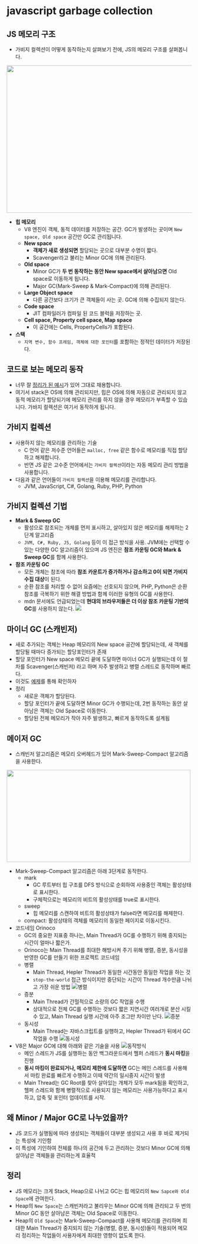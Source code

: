 # javascript garbage collection

## JS 메모리 구조

- 가비지 컬렉션이 어떻게 동작하는지 살펴보기 전에, JS의 메모리 구조를 살펴봅니다.

<img src="https://github.com/programmer-sjk/TIL/blob/main/images/js/JS_%EB%A9%94%EB%AA%A8%EB%A6%AC%EA%B5%AC%EC%A1%B0.png" width="800" height="400">

- **힙 메모리**
  - V8 엔진이 객체, 동적 데이터를 저장하는 공간. GC가 발생하는 곳이며 `New space, Old space` 공간만 GC로 관리됩니다.
  - **New space**
    - **객체가 새로 생성되면** 할당되는 곳으로 대부분 수명이 짧다.
    - Scavenger라고 불리는 Minor GC에 의해 관리된다.
  - **Old space**
    - Minor GC가 **두 번 동작하는 동안 New space에서 살아남으면** Old space로 이동하게 됩니다.
    - Major GC(Mark-Sweep & Mark-Compact)에 의해 관리된다.
  - **Large Object space**
    - 다른 공간보다 크기가 큰 객체들이 사는 곳. GC에 의해 수집되지 않는다.
  - **Code space**
    - JIT 컴파일러가 컴파일 된 코드 블럭을 저장하는 곳.
  - **Cell space, Property cell space, Map space**
    - 이 공간에는 Cells, PropertyCells가 포함된다.
- **스택**
  - `지역 변수, 함수 프레임, 객체에 대한 포인터`를 포함하는 정적인 데이터가 저장된다.

## 코드로 보는 메모리 동작

- 너무 잘 [정리가 된 예시](https://speakerdeck.com/deepu105/v8-memory-usage-stack-and-heap?slide=2)가 있어 그대로 채용합니다.
- 여기서 stack은 OS에 의해 관리되지만, 힙은 OS에 의해 자동으로 관리되지 않고 동적 메모리가 할당되기에 메모리 관리를 하지 않을 경우 메모리가 부족할 수 있습니다. 가바지 컬렉션은 여기서 동작하게 됩니다.

## 가비지 컬렉션

- 사용하지 않는 메모리를 관리하는 기술
  - C 언어 같은 저수준 언어들은 `malloc, free` 같은 함수로 메모리를 직접 할당하고 해제합니다.
  - 반면 JS 같은 고수준 언어에서는 `가비지 컬렉션`이라는 자동 메모리 관리 방법을 사용합니다.
- 다음과 같은 언어들이 `가비지 컬렉션`을 이용해 메모리를 관리합니다.
  - JVM, JavaScript, C#, Golang, Ruby, PHP, Python

## 가비지 컬렉션 기법

- **Mark & ​​Sweep GC**
  - 활성으로 참조되는 개체를 먼저 표시하고, 살아있지 않은 메모리를 해제하는 2단계 알고리즘
  - `JVM, C#, Ruby, JS, Golang` 등이 이 접근 방식을 사용. JVM에는 선택할 수 있는 다양한 GC 알고리즘이 있으며 JS 엔진은 **참조 카운팅 GC와 Mark & ​​Sweep GC**를 함께 사용한다.
- **참조 카운팅 GC**
  - 모든 개체는 참조에 따라 **참조 카운트가 증가하거나 감소하고 0이 되면 가비지 수집 대상**이 된다.
  - 순환 참조를 처리할 수 없어 요즘에는 선호되지 않으며, PHP, Python은 순환 참조를 극복하기 위한 해결 방법과 함께 이러한 유형의 GC를 사용한다.
  - mdn 문서에도 언급되었는데 **현대의 브라우저들은 더 이상 참조 카운팅 기반의 GC**를 사용하지 않는다.
    ![](../images/js/참조카운팅_더이상사용안됨.png)

## 마이너 GC (스캐빈저)

- 새로 추가되는 객체는 Heap 메모리의 New space 공간에 할당되는데, 새 객체를 할당될 때마다 증가되는 할당포인터가 존재
- 할당 포인터가 New space 메모리 끝에 도달하면 마이너 GC가 실행되는데 이 절차를 Scavenger(스캐빈저) 라고 하며 자주
발생하고 병렬 스레드로 동작하며 빠르다.
- 이것도 [예제](https://speakerdeck.com/deepu105/v8-minor-gc)를 통해 확인하자
- 정리
  - 새로운 객체가 할당된다.
  - 할당 포인터가 끝에 도달하면 Minor GC가 수행되는데, 2번 동작하는 동안 살아남은 객체는 Old Space로 이동한다.
  - 할당된 전체 메모리가 작아 자주 발생하고, 빠르게 동작하도록 설계됨

## 메이저 GC

- 스캐빈저 알고리즘은 메모리 오버헤드가 있어 Mark-Sweep-Compact 알고리즘을 사용한다.
<img src="https://i.imgur.com/rcjSZ0T.gif" width="500" height="250" />

- Mark-Sweep-Compact 알고리즘은 아래 3단계로 동작한다.
  - mark
    - GC 루트부터 힙 구조를 DFS 방식으로 순회하여 사용중인 객체는 활성상태로 표시한다.
    - 구체적으로는 메모리의 비트의 활성상태를 true로 표시한다.
  - sweep
    - 힙 메모리를 스캔하여 비트의 활성상태가 false라면 메모리를 해제한다.
  - compact: 활성상태의 객체를 메모리의 동일한 페이지로 이동시킨다.
- 코드네임 Orinoco
  - GC의 중요한 지표중 하나는, Main Thread가 GC를 수행하기 위해 중지되는 시간이 얼마나 짧은가.
  - Orinoco는 Main Thread를 최대한 해방시켜 주기 위해 병렬, 증분, 동시성을 반영한 GC를 만들기 위한 프로젝트 코드네임
  - 병렬
    - Main Thread, Hepler Thread가 동일한 시간동안 동일한 작업을 하는 것
    - `stop-the-world` 접근 방식이지만 중단되는 시간이 Thread 개수만큼 나뉘고 가장 쉬운 방법
    ![병렬](../images/js/병렬.png)
  - 증분
    - Main Thread가 간헐적으로 소량의 GC 작업을 수행
    - 상대적으로 전체 GC를 수행하는 것보다 짧은 지연시간 여러개로 분산 시킬 수 있고, Main Thread 실행 시간에 아주 조그만 차이만 난다.
    ![증분](../images/js/increment.png)
  - 동시성
    - Main Thread는 자바스크립트를 실행하고, Hepler Thread가 뒤에서 GC 작업을 수행
    ![동시성](../images/concurrent.png)
- V8은 Major GC에 대해 아래와 같은 기술을 사용
![동작방식](../images/js/가비지컬렉터.png)
  - 메인 스레드가 JS를 실행하는 동안 백그라운드에서 헬퍼 스레드가 **동시 마킹**을 진행
  - **동시 마킹이 완료되거나, 메모리 제한에 도달하면** GC는 메인 스레드를 사용해서 마킹 완료를 빠르게 수행하고 이때 약간의 일시중지 시간이 발생
  - Main Thread는 GC Root를 찾아 살아있는 개체가 모두 mark됨을 확인하고, 헬퍼 스레드와 함께 병렬적으로 사용되지 않는 메모리는 사용가능하다고 표시하고, 압축 및 포인터 업데이트를 시작.

## 왜 Minor / Major GC로 나누었을까?

- JS 코드가 실행됨에 따라 생성되는 객체들이 대부분 생성되고 사용 후 바로 제거되는 특성에 기인함
- 이 특성에 기인하여 전체를 하나의 공간에 두고 관리하는 것보다 Minor GC에 의해 살아남은 객체들을 관리하는게 효율적

## 정리

- JS 메모리는 크게 Stack, Heap으로 나뉘고 GC는 힙 메모리의 `New Sapce와 Old Space`에 관여한다.
- Heap의 `New Space`는 스캐빈저라고 불리우는 Minor GC에 의해 관리되고 두 번의 Minor GC 동안 살아남은 객체는 Old Space로 이동한다.
- Heap의 `Old Space`는 Mark-Sweep-Compact를 사용해 메모리를 관리하며 최대한 Main Thread가 중지되지 않는 기술(병렬, 증분, 동시성)들이 적용되어 메모리 정리하는 작업들이 사용자에게 최대한 영향이 없도록 한다.
